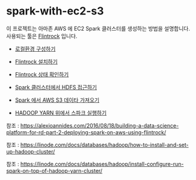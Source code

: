 # spark-with-ec2-s3

이 프로젝트는 아마존 AWS 에 EC2 Spark 클러스터를 생성하는 방법을 설명합니다.
사용되는 툴은 [Flintrock](https://github.com/nchammas/flintrock) 입니다.

- [로컬환경 구성하기](./01.setup-local.txt)

- [Flintrock 설치하기](./02.install-flintrock.txt)

- [Flintrock 상태 확인하기](./03.check-status.txt)

- [Spark 클러스터에서 HDFS 접근하기](./04.connect-to-hdfs.txt)

- [Spark 에서 AWS S3 데이타 가져오기](./05.get-file-from-s3.txt)

- [HADOOP YARN 위에서 스파크 실행하기](./06.run-spark-on-hadoop-yarn.txt)



참조 : https://alexioannides.com/2016/08/18/building-a-data-science-platform-for-rd-part-2-deploying-spark-on-aws-using-flintrock/

참조 : https://linode.com/docs/databases/hadoop/how-to-install-and-set-up-hadoop-cluster/

참조 : https://linode.com/docs/databases/hadoop/install-configure-run-spark-on-top-of-hadoop-yarn-cluster/